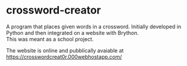 # crossword-creator
A program that places given words in a crossword.
Initially developed in Python and then integrated on a website with Brython.<br />
This was meant as a school project.<br />

The website is online and pubblically avaiable at https://crosswordcreat0r.000webhostapp.com/<br />
